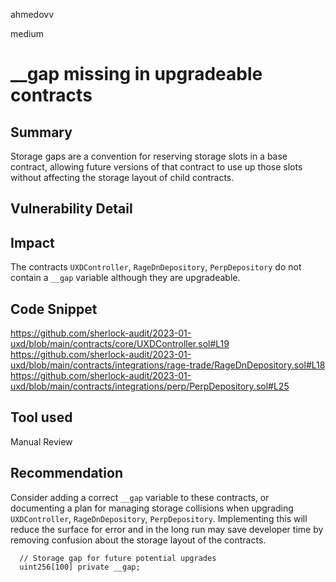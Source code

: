 ahmedovv

medium

# __gap missing in upgradeable contracts

## Summary
Storage gaps are a convention for reserving storage slots in a base contract, allowing future versions of that contract to use up those slots without affecting the storage layout of child contracts.

## Vulnerability Detail

## Impact

The contracts ```UXDController```, ```RageDnDepository```, ```PerpDepository``` do not contain a ```__gap``` variable although they are upgradeable.

## Code Snippet

https://github.com/sherlock-audit/2023-01-uxd/blob/main/contracts/core/UXDController.sol#L19
https://github.com/sherlock-audit/2023-01-uxd/blob/main/contracts/integrations/rage-trade/RageDnDepository.sol#L18
https://github.com/sherlock-audit/2023-01-uxd/blob/main/contracts/integrations/perp/PerpDepository.sol#L25

## Tool used

Manual Review

## Recommendation

Consider adding a correct ```__gap``` variable to these contracts, or documenting a plan for managing storage collisions when upgrading ```UXDController```, ```RageDnDepository```, ```PerpDepository```.  Implementing this will reduce the surface for error and in the long run may save developer time by removing confusion about the storage layout of the contracts.

```solidity
  // Storage gap for future potential upgrades
  uint256[100] private __gap;
```

